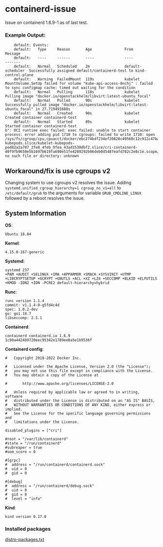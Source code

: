 # containerd-issue
Issue on containerd 1.6.9-1 as of last test.


### Example Output:
```
    default: Events:
    default:   Type     Reason       Age               From               Message
    default:   ----     ------       ----              ----               -------
    default:   Normal   Scheduled    2m                default-scheduler  Successfully assigned default/containerd-test to kind-control-plane
    default:   Warning  FailedMount  119s              kubelet            MountVolume.SetUp failed for volume "kube-api-access-8nchj" : failed to sync configmap cache: timed out waiting for the condition
    default:   Normal   Pulling      118s              kubelet            Pulling image "docker.io/openstackhelm/libvirt:latest-ubuntu_focal"
    default:   Normal   Pulled       90s               kubelet            Successfully pulled image "docker.io/openstackhelm/libvirt:latest-ubuntu_focal" in 27.719491688s
    default:   Normal   Created      90s               kubelet            Created container containerd-test
    default:   Normal   Started      89s               kubelet            Started container containerd-test
b": OCI runtime exec failed: exec failed: unable to start container process: error adding pid 1710 to cgroups: failed to write 1710: open /sys/fs/cgroup/cpu,cpuacct/docker/ebc274bdf234ef20828c49560c12c912c47ba8e73cd1ec30ccac42efd8c65716/kubelet.slice/kubelet-kubepods.slice/kubelet-kubepods-pod82a2a707_2fe8_4feb_9fea_43ad1530dbf2.slice/cri-containerd-d0f9fb9650e5b1697b619fa690e51fe4289292b06deb0d5487eafd782c2e8c1e.scope/cgroup.procs: no such file or directory: unknown
```

## Workaround/fix is use cgroups v2
Changing system to use cgroups v2 resolves the issue. Adding `systemd.unified_cgroup_hierarchy=1 cgroup_no_v1=all` to `/etc/default/grub` to the arguments for variable `GRUB_CMDLINE_LINUX` followed by a reboot resolves the issue.

## System Information

**OS**: 
```
Ubuntu 18.04
```
**Kernel**: 
```
4.15.0-167-generic
```
**Systemd**: 
```
systemd 237
+PAM +AUDIT +SELINUX +IMA +APPARMOR +SMACK +SYSVINIT +UTMP +LIBCRYPTSETUP +GCRYPT +GNUTLS +ACL +XZ +LZ4 +SECCOMP +BLKID +ELFUTILS +KMOD -IDN2 +IDN -PCRE2 default-hierarchy=hybrid
```
**Runc**:
```
runc version 1.1.4
commit: v1.1.4-0-g5fd4c4d
spec: 1.0.2-dev
go: go1.18.7
libseccomp: 2.5.1
```
**Containerd**:
```
containerd containerd.io 1.6.9 1c90a442489720eec95342e1789ee8a5e1b9536f
```
**Containerd config**:
```
#   Copyright 2018-2022 Docker Inc.

#   Licensed under the Apache License, Version 2.0 (the "License");
#   you may not use this file except in compliance with the License.
#   You may obtain a copy of the License at

#       http://www.apache.org/licenses/LICENSE-2.0

#   Unless required by applicable law or agreed to in writing, software
#   distributed under the License is distributed on an "AS IS" BASIS,
#   WITHOUT WARRANTIES OR CONDITIONS OF ANY KIND, either express or implied.
#   See the License for the specific language governing permissions and
#   limitations under the License.

disabled_plugins = ["cri"]

#root = "/var/lib/containerd"
#state = "/run/containerd"
#subreaper = true
#oom_score = 0

#[grpc]
#  address = "/run/containerd/containerd.sock"
#  uid = 0
#  gid = 0

#[debug]
#  address = "/run/containerd/debug.sock"
#  uid = 0
#  gid = 0
#  level = "info"
```

**Kind**:
```
kind version 0.17.0
```
### Installed packages
[distro-packages.txt](distro-packages.txt)